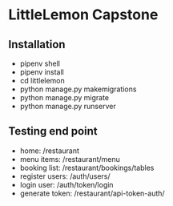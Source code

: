 # LittleLemon Capstone

## Installation
- pipenv shell
- pipenv install
- cd littlelemon
- python manage.py makemigrations
- python manage.py migrate
- python manage.py runserver

## Testing end point
- home: /restaurant
- menu items: /restaurant/menu
- booking list: /restaurant/bookings/tables
- register users: /auth/users/
- login user: /auth/token/login
- generate token: /restaurant/api-token-auth/
